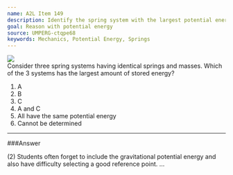 ```yaml
---
name: A2L Item 149
description: Identify the spring system with the largest potential energy.
goal: Reason with potential energy
source: UMPERG-ctqpe68
keywords: Mechanics, Potential Energy, Springs
---
```


<div class="img-right"><img src="/files/Item149_fig1.gif"
/></div>Consider three spring systems having identical springs and
masses.  Which of the 3 systems has the largest amount of stored energy?

1. A
2. B
3. C
4. A and C
5. All have the same potential energy
6. Cannot be determined




<hr/>

###Answer 

(2) Students often forget to include the gravitational potential
energy and also have difficulty selecting a good reference point.
...
